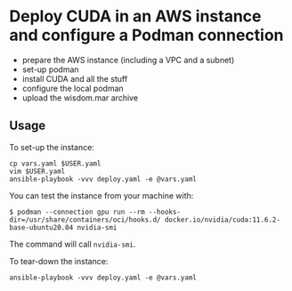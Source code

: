 # Deploy CUDA in an AWS instance and configure a Podman connection

- prepare the AWS instance (including a VPC and a subnet)
- set-up podman
- install CUDA and all the stuff
- configure the local podman
- upload the wisdom.mar archive

## Usage

To set-up the instance:

```
cp vars.yaml $USER.yaml
vim $USER.yaml
ansible-playbook -vvv deploy.yaml -e @vars.yaml
```

You can test the instance from your machine with:

```
$ podman --connection gpu run --rm --hooks-dir=/usr/share/containers/oci/hooks.d/ docker.io/nvidia/cuda:11.6.2-base-ubuntu20.04 nvidia-smi
```

The command will call `nvidia-smi`.

To tear-down the instance:

```
ansible-playbook -vvv deploy.yaml -e @vars.yaml
```
